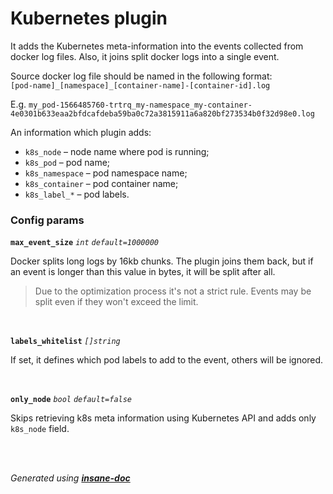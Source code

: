 # Kubernetes plugin
It adds the Kubernetes meta-information into the events collected from docker log files. Also, it joins split docker logs into a single event.

Source docker log file should be named in the following format:<br> `[pod-name]_[namespace]_[container-name]-[container-id].log` 

E.g. `my_pod-1566485760-trtrq_my-namespace_my-container-4e0301b633eaa2bfdcafdeba59ba0c72a3815911a6a820bf273534b0f32d98e0.log`

An information which plugin adds: 
* `k8s_node` – node name where pod is running;
* `k8s_pod` – pod name;
* `k8s_namespace` – pod namespace name;
* `k8s_container` – pod container name;
* `k8s_label_*` – pod labels.


### Config params
**`max_event_size`** *`int`* *`default=1000000`* 

Docker splits long logs by 16kb chunks. The plugin joins them back, but if an event is longer than this value in bytes, it will be split after all.
> Due to the optimization process it's not a strict rule. Events may be split even if they won't exceed the limit.

<br>

**`labels_whitelist`** *`[]string`* 

If set, it defines which pod labels to add to the event, others will be ignored.

<br>

**`only_node`** *`bool`* *`default=false`* 

Skips retrieving k8s meta information using Kubernetes API and adds only `k8s_node` field.

<br>


<br>*Generated using [__insane-doc__](https://github.com/vitkovskii/insane-doc)*
